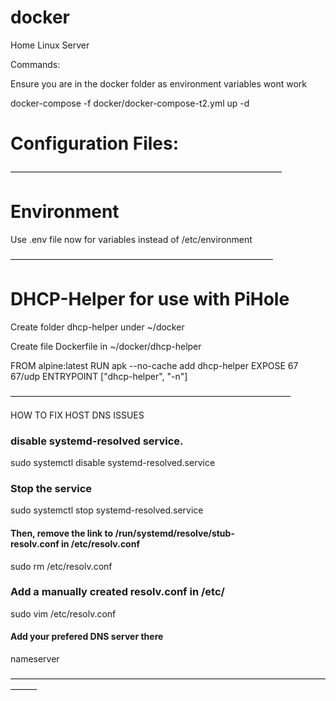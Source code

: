 # docker
Home Linux Server

Commands:

Ensure you are in the docker folder as environment variables wont work

docker-compose -f docker/docker-compose-t2.yml up -d

# Configuration Files:

———————————————————————————————

# Environment
Use .env file now for variables instead of /etc/environment


——————————————————————————————

# DHCP-Helper for use with PiHole

Create folder dhcp-helper under ~/docker

Create file Dockerfile in ~/docker/dhcp-helper

FROM alpine:latest
RUN apk --no-cache add dhcp-helper
EXPOSE 67 67/udp
ENTRYPOINT ["dhcp-helper", "-n"]

————————————————————————————————

HOW TO FIX HOST DNS ISSUES

### disable systemd-resolved service.
sudo systemctl disable systemd-resolved.service

### Stop the service
sudo systemctl stop systemd-resolved.service

#### Then, remove the link to /run/systemd/resolve/stub-resolv.conf in /etc/resolv.conf
sudo rm /etc/resolv.conf

### Add a manually created resolv.conf in /etc/
sudo vim /etc/resolv.conf

#### Add your prefered DNS server there
nameserver <IP OF HOST>


———————————————————————————————————————
